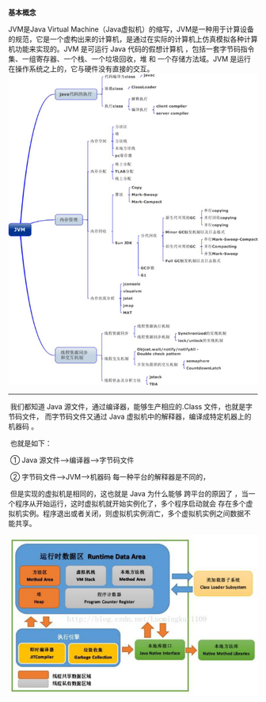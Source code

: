 
**基本概念** 



JVM是Java Virtual Machine（Java虚拟机）的缩写，JVM是一种用于计算设备的规范，它是一个虚构出来的计算机，是通过在实际的计算机上仿真模拟各种计算机功能来实现的。JVM 是可运行 Java 代码的假想计算机 ，包括一套字节码指令集、一组寄存器、一个栈、一个垃圾回收，堆 和 一个存储方法域。JVM 是运行在操作系统之上的，它与硬件没有直接的交互。
![](../images/image-20220306174955608.png)

------

​	我们都知道 Java 源文件，通过编译器，能够生产相应的.Class 文件，也就是字节码文件， 而字节码文件又通过 Java 虚拟机中的解释器，编译成特定机器上的机器码 。 

​	也就是如下： 

​	① Java 源文件—->编译器—->字节码文件 

​	② 字节码文件—->JVM—->机器码 每一种平台的解释器是不同的，

​	但是实现的虚拟机是相同的，这也就是 Java 为什么能够 跨平台的原因了 ，当一个程序从开始运行，这时虚拟机就开始实例化了，多个程序启动就会 存在多个虚拟机实例。程序退出或者关闭，则虚拟机实例消亡，多个虚拟机实例之间数据不 能共享。

![](../images/image-20220306175158907.png)



